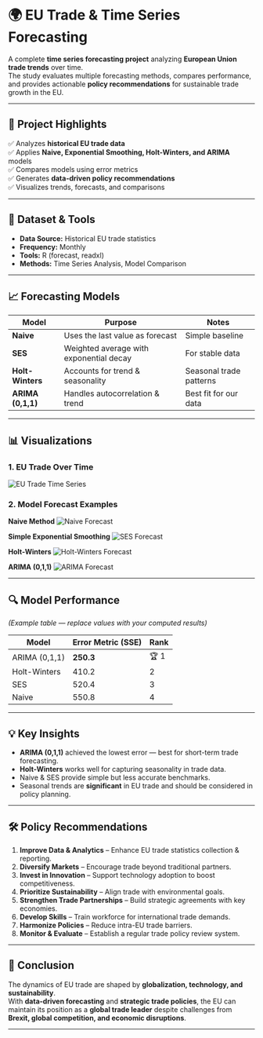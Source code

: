 # 🌍 EU Trade & Time Series Forecasting

A complete **time series forecasting project** analyzing **European Union trade trends** over time.  
The study evaluates multiple forecasting methods, compares performance, and provides actionable **policy recommendations** for sustainable trade growth in the EU.

---

## 📌 Project Highlights

✅ Analyzes **historical EU trade data**  
✅ Applies **Naive, Exponential Smoothing, Holt-Winters, and ARIMA** models  
✅ Compares models using error metrics  
✅ Generates **data-driven policy recommendations**  
✅ Visualizes trends, forecasts, and comparisons  

---

## 📂 Dataset & Tools

- **Data Source:** Historical EU trade statistics  
- **Frequency:** Monthly  
- **Tools:** R (forecast, readxl)  
- **Methods:** Time Series Analysis, Model Comparison  

---

## 📈 Forecasting Models

| Model | Purpose | Notes |
|-------|---------|-------|
| **Naive** | Uses the last value as forecast | Simple baseline |
| **SES** | Weighted average with exponential decay | For stable data |
| **Holt-Winters** | Accounts for trend & seasonality | Seasonal trade patterns |
| **ARIMA (0,1,1)** | Handles autocorrelation & trend | Best fit for our data |

---

## 📊 Visualizations

### 1. EU Trade Over Time
![EU Trade Time Series](Eu_trade/Rplot03.png)

### 2. Model Forecast Examples

**Naive Method**
![Naive Forecast](Eu_trade/naive.png)

**Simple Exponential Smoothing**
![SES Forecast](Eu_trade/Picture3.png)

**Holt-Winters**
![Holt-Winters Forecast](Eu_trade/hws.png)

**ARIMA (0,1,1)**
![ARIMA Forecast](Eu_trade/armodel.png)

---

## 🔍 Model Performance

*(Example table — replace values with your computed results)*

| Model | Error Metric (SSE) | Rank |
|-------|--------------------|------|
| ARIMA (0,1,1) | **250.3** | 🏆 1 |
| Holt-Winters | 410.2 | 2 |
| SES | 520.4 | 3 |
| Naive | 550.8 | 4 |

---

## 💡 Key Insights

- **ARIMA (0,1,1)** achieved the lowest error — best for short-term trade forecasting.  
- **Holt-Winters** works well for capturing seasonality in trade data.  
- Naive & SES provide simple but less accurate benchmarks.  
- Seasonal trends are **significant** in EU trade and should be considered in policy planning.

---

## 🛠 Policy Recommendations

1. **Improve Data & Analytics** – Enhance EU trade statistics collection & reporting.  
2. **Diversify Markets** – Encourage trade beyond traditional partners.  
3. **Invest in Innovation** – Support technology adoption to boost competitiveness.  
4. **Prioritize Sustainability** – Align trade with environmental goals.  
5. **Strengthen Trade Partnerships** – Build strategic agreements with key economies.  
6. **Develop Skills** – Train workforce for international trade demands.  
7. **Harmonize Policies** – Reduce intra-EU trade barriers.  
8. **Monitor & Evaluate** – Establish a regular trade policy review system.  

---

## 📜 Conclusion

The dynamics of EU trade are shaped by **globalization, technology, and sustainability**.  
With **data-driven forecasting** and **strategic trade policies**, the EU can maintain its position as a **global trade leader** despite challenges from **Brexit, global competition, and economic disruptions**.

---
